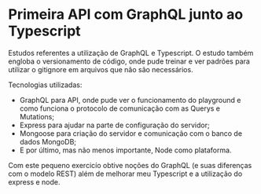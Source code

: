 # Primeira API com GraphQL junto ao Typescript

Estudos referentes a utilização de GraphQL e Typescript.
O estudo também engloba o versionamento de código, onde pude treinar e ver padrões para utilizar o gitignore em arquivos que não são necessários.

Tecnologias utilizadas:
- GraphQL para API, onde pude ver o funcionamento do playground e como funciona o protocolo de comunicação com as Querys e Mutations;
- Express para ajudar na parte de configuração do servidor;
- Mongoose para criação do servidor e comunicação com o banco de dados MongoDB;
- E por último, mas não menos importante, Node como plataforma.

Com este pequeno exercicío obtive noções do GraphQL (e suas diferenças com o modelo REST) além de melhorar meu Typescript e a utilização do express e node.

